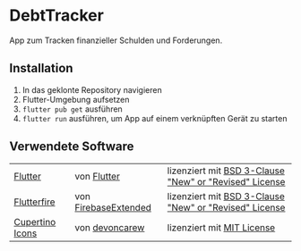 # DebtTracker

App zum Tracken finanzieller Schulden und Forderungen.

## Installation

1. In das geklonte Repository navigieren
2. Flutter-Umgebung aufsetzen
3. `flutter pub get` ausführen
4. `flutter run` ausführen, um App auf einem verknüpften Gerät zu starten

## Verwendete Software

<table>
  <tr>
    <td><a href="https://github.com/flutter/flutter">Flutter</a></td>
    <td>von <a href="https://github.com/flutter">Flutter</a></td>
    <td>lizenziert mit <a href="https://github.com/flutter/flutter/blob/master/LICENSE">BSD 3-Clause "New" or "Revised" License</a>
  </tr>
  <tr>
    <td><a href="https://github.com/FirebaseExtended/flutterfire">Flutterfire</a></td>
    <td>von <a href="https://github.com/FirebaseExtended">FirebaseExtended</a></td>
    <td>lizenziert mit <a href="https://github.com/FirebaseExtended/flutterfire/blob/master/LICENSE">BSD 3-Clause "New" or "Revised" License</a>
  </tr>
  <tr>
    <td><a href="https://github.com/devoncarew/cupertino_icons">Cupertino Icons</a></td>
    <td>von <a href="https://github.com/devoncarew">devoncarew</a></td>
    <td>lizenziert mit <a href="https://github.com/devoncarew/cupertino_icons/blob/master/LICENSE">MIT License</a>
  </tr>
</table>
